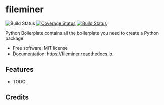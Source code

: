 fileminer
=========

![Build Status](https://github.com/DanSchl/fileminer/workflows/pytesting/badge.svg)
[![Coverage Status](https://coveralls.io/repos/github/DanSchl/fileminer/badge.png?branch=main)](https://coveralls.io/github/DanSchl/fileminer?branch=main)
[![Build Status](https://app.travis-ci.com/DanSchl/fileminer.svg?branch=main)](https://app.travis-ci.com/DanSchl/fileminer)

Python Boilerplate contains all the boilerplate you need to create a Python package.


* Free software: MIT license
* Documentation: https://fileminer.readthedocs.io.


Features
--------

* TODO

Credits
-------
